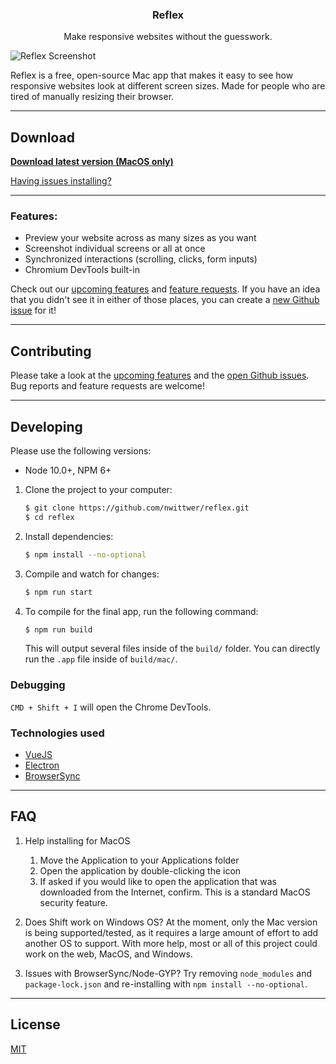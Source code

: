 <div >
    <h3 align="center">Reflex</h3>
    <p align="center">Make responsive websites without the guesswork.</p>
</div>

![Reflex Screenshot](screenshot.gif)

Reflex is a free, open-source Mac app that makes it easy to see how responsive websites look at different screen sizes. Made for people who are tired of manually resizing their browser.

---

## Download

**[Download latest version (MacOS only)](https://github.com/nwittwer/Reflex/releases/latest)**

[Having issues installing?](#faq)

---

### Features:
- Preview your website across as many sizes as you want
- Screenshot individual screens or all at once
- Synchronized interactions (scrolling, clicks, form inputs)
- Chromium DevTools built-in

Check out our [upcoming features](../../projects) and [feature requests](../../issues&q=label%3Afeature-request). If you have an idea that you didn't see it in either of those places, you can create a [new Github issue](../../issues) for it!

---

## Contributing

Please take a look at the [upcoming features](../../projects) and the [open Github issues](../../issues). Bug reports and feature requests are welcome!

---

## Developing

Please use the following versions: 
- Node 10.0+, NPM 6+

1. Clone the project to your computer:
    ```sh
    $ git clone https://github.com/nwittwer/reflex.git
    $ cd reflex
    ```

2. Install dependencies:
    ```sh
    $ npm install --no-optional
    ```

3. Compile and watch for changes:
    ```sh
    $ npm run start
    ```

4. To compile for the final app, run the following command: 
    
    ```sh
    $ npm run build
    ```

    This will output several files inside of the `build/` folder. You can directly run the `.app` file inside of `build/mac/`.

### Debugging

`CMD + Shift + I` will open the Chrome DevTools.

### Technologies used

- [VueJS](https://vuejs.org/)
- [Electron](https://electronjs.org/)
- [BrowserSync](https://www.browsersync.io/)

---

## FAQ

1. Help installing for MacOS
    1. Move the Application to your Applications folder
    2. Open the application by double-clicking the icon
    3. If asked if you would like to open the application that was downloaded from the Internet, confirm. This is a standard MacOS security feature.

2. Does Shift work on Windows OS?
At the moment, only the Mac version is being supported/tested, as it requires a large amount of effort to add another OS to support. With more help, most or all of this project could work on the web, MacOS, and Windows.

3. Issues with BrowserSync/Node-GYP? Try removing `node_modules` and `package-lock.json` and re-installing with `npm install --no-optional`.


---

## License

[MIT](LICENSE)
